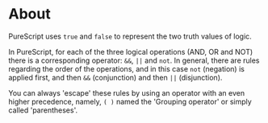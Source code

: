 # About

PureScript uses `true` and `false` to represent the two truth values of logic.

In PureScript, for each of the three logical operations (AND, OR and NOT) there is a corresponding operator: `&&`, `||` and `not`. In general, there are rules regarding the order of the operations, and in this case `not` (negation) is applied first, and then `&&` (conjunction) and then `||` (disjunction).

You can always 'escape' these rules by using an operator with an even higher precedence, namely, `( )` named the 'Grouping operator' or simply called 'parentheses'.
